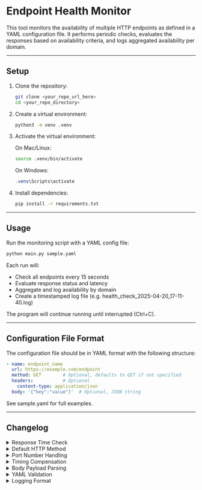 # Endpoint Health Monitor

This tool monitors the availability of multiple HTTP endpoints as defined in a YAML configuration file. It performs periodic checks, evaluates the responses based on availability criteria, and logs aggregated availability per domain.

---

## Setup

1. Clone the repository:
   ```bash
   git clone <your_repo_url_here>
   cd <your_repo_directory>
   ```

2. Create a virtual environment:
   ```bash
   python3 -m venv .venv
   ```

3. Activate the virtual environment:

   On Mac/Linux:
   ```bash
   source .venv/bin/activate
   ```

   On Windows:
   ```powershell
   .venv\Scripts\activate
   ```

4. Install dependencies:
   ```bash
   pip install -r requirements.txt
   ```

---

## Usage

Run the monitoring script with a YAML config file:

```bash
python main.py sample.yaml
```

Each run will:
- Check all endpoints every 15 seconds
- Evaluate response status and latency
- Aggregate and log availability by domain
- Create a timestamped log file (e.g. health_check_2025-04-20_17-11-40.log)

The program will continue running until interrupted (Ctrl+C).

---

## Configuration File Format

The configuration file should be in YAML format with the following structure:

```yaml
- name: endpoint_name
  url: https://example.com/endpoint
  method: GET        # Optional, defaults to GET if not specified
  headers:           # Optional
    content-type: application/json
  body: '{"key":"value"}'  # Optional, JSON string
```

See sample.yaml for full examples.

---

## Changelog

<details>
  <summary>Response Time Check</summary>
  <br>

  **Issue:** Only HTTP status was considered for success.

  **Fix:** Response time is measured; success requires < 500ms.
</details>

<details>
  <summary>Default HTTP Method</summary>
  <br>

  **Issue:** Missing method in YAML would cause failure.

  **Fix:** If method is not specified, it defaults to GET.
</details>

<details>
  <summary>Port Number Handling</summary>
  <br>

  **Issue:** Availability was tracked per URL, not domain.

  **Fix:** Used urllib.parse to extract and normalize the domain.
</details>

<details>
  <summary>Timing Compensation</summary>
  <br>

  **Issue:** Sleep interval didn't account for processing time.

  **Fix:** Cycle duration is measured, and sleep is adjusted to maintain 15s total.
</details>

<details>
  <summary>Body Payload Parsing</summary>
  <br>

  **Issue:** JSON in body field caused errors if passed as string.

  **Fix:** Body string is parsed into a dictionary if needed.
</details>

<details>
  <summary>YAML Validation</summary>
  <br>

  **Issue:** Invalid or missing fields could crash the script.

  **Fix:** Added validation for file existence, structure, and endpoint existence.
</details>

<details>
  <summary>Logging Format</summary>
  <br>

  **Issue:** No persistent logging.

  **Fix:** Output is logged both to stdout and a timestamped file.
</details>
